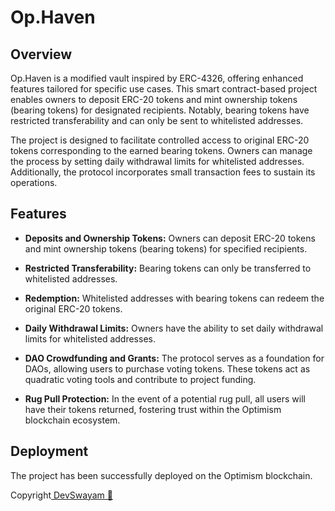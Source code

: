 # Op.Haven

## Overview

Op.Haven is a modified vault inspired by ERC-4326, offering enhanced features tailored for specific use cases. This smart contract-based project enables owners to deposit ERC-20 tokens and mint ownership tokens (bearing tokens) for designated recipients. Notably, bearing tokens have restricted transferability and can only be sent to whitelisted addresses.

The project is designed to facilitate controlled access to original ERC-20 tokens corresponding to the earned bearing tokens. Owners can manage the process by setting daily withdrawal limits for whitelisted addresses. Additionally, the protocol incorporates small transaction fees to sustain its operations.

## Features

- **Deposits and Ownership Tokens:** Owners can deposit ERC-20 tokens and mint ownership tokens (bearing tokens) for specified recipients.

- **Restricted Transferability:** Bearing tokens can only be transferred to whitelisted addresses.

- **Redemption:** Whitelisted addresses with bearing tokens can redeem the original ERC-20 tokens.

- **Daily Withdrawal Limits:** Owners have the ability to set daily withdrawal limits for whitelisted addresses.

- **DAO Crowdfunding and Grants:** The protocol serves as a foundation for DAOs, allowing users to purchase voting tokens. These tokens act as quadratic voting tools and contribute to project funding.

- **Rug Pull Protection:** In the event of a potential rug pull, all users will have their tokens returned, fostering trust within the Optimism blockchain ecosystem.

## Deployment

The project has been successfully deployed on the Optimism blockchain.


Copyright<a href="https://www.google.com/url?sa=t&source=web&rct=j&opi=89978449&url=https://github.com/DevSwayam">  DevSwayam 🤍</a>

